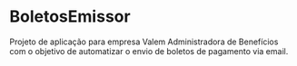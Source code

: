 # BoletosEmissor

Projeto de aplicação para empresa Valem Administradora de Benefícios com o objetivo de automatizar o envio de boletos de pagamento via email.
